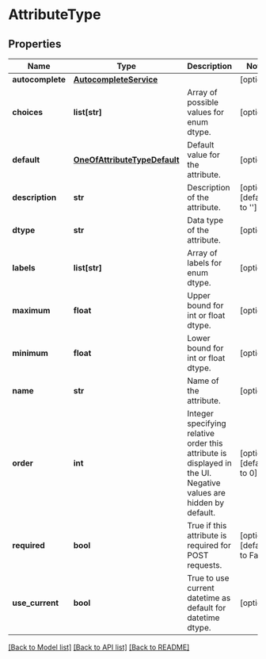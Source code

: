 # AttributeType

## Properties
Name | Type | Description | Notes
------------ | ------------- | ------------- | -------------
**autocomplete** | [**AutocompleteService**](AutocompleteService.md) |  | [optional] 
**choices** | **list[str]** | Array of possible values for enum dtype. | [optional] 
**default** | [**OneOfAttributeTypeDefault**](OneOfAttributeTypeDefault.md) | Default value for the attribute. | [optional] 
**description** | **str** | Description of the attribute. | [optional] [default to '']
**dtype** | **str** | Data type of the attribute. | [optional] 
**labels** | **list[str]** | Array of labels for enum dtype. | [optional] 
**maximum** | **float** | Upper bound for int or float dtype. | [optional] 
**minimum** | **float** | Lower bound for int or float dtype. | [optional] 
**name** | **str** | Name of the attribute. | [optional] 
**order** | **int** | Integer specifying relative order this attribute is displayed in the UI. Negative values are hidden by default. | [optional] [default to 0]
**required** | **bool** | True if this attribute is required for POST requests. | [optional] [default to False]
**use_current** | **bool** | True to use current datetime as default for datetime dtype. | [optional] 

[[Back to Model list]](../README.md#documentation-for-models) [[Back to API list]](../README.md#documentation-for-api-endpoints) [[Back to README]](../README.md)

